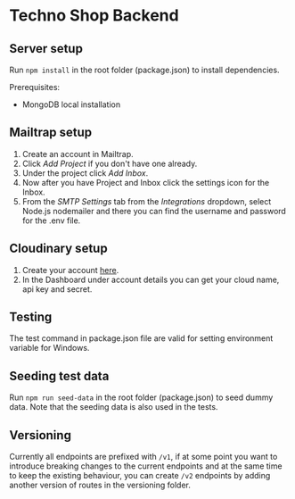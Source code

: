 # Techno Shop Backend

## Server setup

Run `npm install` in the root folder (package.json) to install dependencies.

Prerequisites:

- MongoDB local installation

## Mailtrap setup

1. Create an account in Mailtrap.
2. Click _Add Project_ if you don't have one already.
3. Under the project click _Add Inbox_.
4. Now after you have Project and Inbox click the settings icon for the Inbox.
5. From the _SMTP Settings_ tab from the _Integrations_ dropdown, select Node.js nodemailer and there you can find the username and password for the .env file.

## Cloudinary setup

1. Create your account [here](https://cloudinary.com/).
2. In the Dashboard under account details you can get your cloud name, api key and secret.

## Testing

The test command in package.json file are valid for setting environment variable for Windows.

## Seeding test data

Run `npm run seed-data` in the root folder (package.json) to seed dummy data. Note that the seeding data is also used in the tests.

## Versioning

Currently all endpoints are prefixed with `/v1`, if at some point you want to introduce breaking changes to the current endpoints and at the same time to keep the existing behaviour, you can create `/v2` endpoints by adding another version of routes in the versioning folder.
